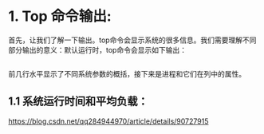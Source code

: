 # 1. Top 命令输出:

首先，让我们了解一下输出。top命令会显示系统的很多信息。我们需要理解不同部分输出的意义：默认运行时，top命令会显示如下输出：

<image>



前几行水平显示了不同系统参数的概括，接下来是进程和它们在列中的属性。

## 1.1 系统运行时间和平均负载：

<imgage>


https://blog.csdn.net/qq284944970/article/details/90727915
